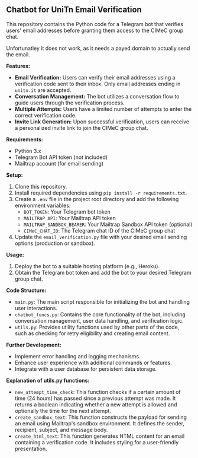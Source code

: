 ## Chatbot for UniTn Email Verification

This repository contains the Python code for a Telegram bot that verifies users' email addresses before granting them access to the CIMeC group chat.

Unfortunatley it does not work, as it needs a payed domain to actually send the email.

**Features:**

* **Email Verification:** Users can verify their email addresses using a verification code sent to their inbox. Only email addresses ending in `unitn.it` are accepted.
* **Conversation Management:** The bot utilizes a conversation flow to guide users through the verification process.
* **Multiple Attempts:** Users have a limited number of attempts to enter the correct verification code.
* **Invite Link Generation:** Upon successful verification, users can receive a personalized invite link to join the CIMeC group chat.

**Requirements:**

* Python 3.x
* Telegram Bot API token (not included)
* Mailtrap account (for email sending)

**Setup:**

1. Clone this repository.
2. Install required dependencies using `pip install -r requirements.txt`.
3. Create a `.env` file in the project root directory and add the following environment variables:
    * `BOT_TOKEN`: Your Telegram bot token
    * `MAILTRAP_API`: Your Mailtrap API token
    * `MAILTRAP_SANDBOX_BEARER`: Your Mailtrap Sandbox API token (optional)
    * `CIMeC_CHAT_ID`: The Telegram chat ID of the CIMeC group chat
4. Update the `email_verification.py` file with your desired email sending options (production or sandbox).

**Usage:**

1. Deploy the bot to a suitable hosting platform (e.g., Heroku).
2. Obtain the Telegram bot token and add the bot to your desired Telegram group chat.

**Code Structure:**

* `main.py`: The main script responsible for initializing the bot and handling user interactions.
* `chatbot_funcs.py`: Contains the core functionality of the bot, including conversation management, user data handling, and verification logic.
* `utils.py`: Provides utility functions used by other parts of the code, such as checking for retry eligibility and creating email content.

**Further Development:**

* Implement error handling and logging mechanisms.
* Enhance user experience with additional commands or features.
* Integrate with a user database for persistent data storage.


**Explanation of utils.py functions:**

* `new_attempt_time_check`: This function checks if a certain amount of time (24 hours) has passed since a previous attempt was made. It returns a boolean indicating whether a new attempt is allowed and optionally the time for the next attempt.
* `create_sandbox_text`: This function constructs the payload for sending an email using Mailtrap's sandbox environment. It defines the sender, recipient, subject, and message body.
* `create_html_text`: This function generates HTML content for an email containing a verification code. It includes styling for a user-friendly presentation.
